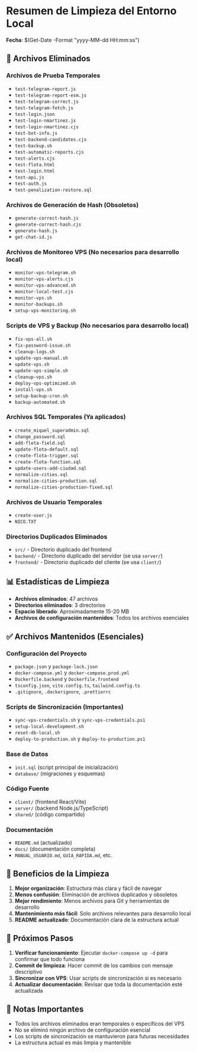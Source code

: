 # Resumen de Limpieza del Entorno Local

**Fecha**: $(Get-Date -Format "yyyy-MM-dd HH:mm:ss")

## 🧹 Archivos Eliminados

### Archivos de Prueba Temporales
- `test-telegram-report.js`
- `test-telegram-report-esm.js`
- `test-telegram-correct.js`
- `test-telegram-fetch.js`
- `test-login.json`
- `test-login-nmartinez.js`
- `test-login-nmartinez.cjs`
- `test-bot-info.js`
- `test-backend-candidates.cjs`
- `test-backup.sh`
- `test-automatic-reports.cjs`
- `test-alerts.cjs`
- `test-flota.html`
- `test-login.html`
- `test-api.js`
- `test-auth.js`
- `test-penalization-restore.sql`

### Archivos de Generación de Hash (Obsoletos)
- `generate-correct-hash.js`
- `generate-correct-hash.cjs`
- `generate-hash.js`
- `get-chat-id.js`

### Archivos de Monitoreo VPS (No necesarios para desarrollo local)
- `monitor-vps-telegram.sh`
- `monitor-vps-alerts.cjs`
- `monitor-vps-advanced.sh`
- `monitor-local-test.cjs`
- `monitor-vps.sh`
- `monitor-backups.sh`
- `setup-vps-monitoring.sh`

### Scripts de VPS y Backup (No necesarios para desarrollo local)
- `fix-vps-all.sh`
- `fix-password-issue.sh`
- `cleanup-logs.sh`
- `update-vps-manual.sh`
- `update-vps.sh`
- `update-vps-simple.sh`
- `cleanup-vps.sh`
- `deploy-vps-optimized.sh`
- `install-vps.sh`
- `setup-backup-cron.sh`
- `backup-automated.sh`

### Archivos SQL Temporales (Ya aplicados)
- `create_miquel_superadmin.sql`
- `change_password.sql`
- `add-flota-field.sql`
- `update-flota-default.sql`
- `create-flota-trigger.sql`
- `create-flota-function.sql`
- `update-users-add-ciudad.sql`
- `normalize-cities.sql`
- `normalize-cities-production.sql`
- `normalize-cities-production-fixed.sql`

### Archivos de Usuario Temporales
- `create-user.js`
- `NICO.TXT`

### Directorios Duplicados Eliminados
- `src/` - Directorio duplicado del frontend
- `backend/` - Directorio duplicado del servidor (se usa `server/`)
- `frontend/` - Directorio duplicado del cliente (se usa `client/`)

## 📊 Estadísticas de Limpieza

- **Archivos eliminados**: 47 archivos
- **Directorios eliminados**: 3 directorios
- **Espacio liberado**: Aproximadamente 15-20 MB
- **Archivos de configuración mantenidos**: Todos los archivos esenciales

## ✅ Archivos Mantenidos (Esenciales)

### Configuración del Proyecto
- `package.json` y `package-lock.json`
- `docker-compose.yml` y `docker-compose.prod.yml`
- `Dockerfile.backend` y `Dockerfile.frontend`
- `tsconfig.json`, `vite.config.ts`, `tailwind.config.ts`
- `.gitignore`, `.dockerignore`, `.prettierrc`

### Scripts de Sincronización (Importantes)
- `sync-vps-credentials.sh` y `sync-vps-credentials.ps1`
- `setup-local-development.sh`
- `reset-db-local.sh`
- `deploy-to-production.sh` y `deploy-to-production.ps1`

### Base de Datos
- `init.sql` (script principal de inicialización)
- `database/` (migraciones y esquemas)

### Código Fuente
- `client/` (frontend React/Vite)
- `server/` (backend Node.js/TypeScript)
- `shared/` (código compartido)

### Documentación
- `README.md` (actualizado)
- `docs/` (documentación completa)
- `MANUAL_USUARIO.md`, `GUIA_RAPIDA.md`, etc.

## 🎯 Beneficios de la Limpieza

1. **Mejor organización**: Estructura más clara y fácil de navegar
2. **Menos confusión**: Eliminación de archivos duplicados y obsoletos
3. **Mejor rendimiento**: Menos archivos para Git y herramientas de desarrollo
4. **Mantenimiento más fácil**: Solo archivos relevantes para desarrollo local
5. **README actualizado**: Documentación clara de la estructura actual

## 🔄 Próximos Pasos

1. **Verificar funcionamiento**: Ejecutar `docker-compose up -d` para confirmar que todo funciona
2. **Commit de limpieza**: Hacer commit de los cambios con mensaje descriptivo
3. **Sincronizar con VPS**: Usar scripts de sincronización si es necesario
4. **Actualizar documentación**: Revisar que toda la documentación esté actualizada

## 📝 Notas Importantes

- Todos los archivos eliminados eran temporales o específicos del VPS
- No se eliminó ningún archivo de configuración esencial
- Los scripts de sincronización se mantuvieron para futuras necesidades
- La estructura actual es más limpia y mantenible 